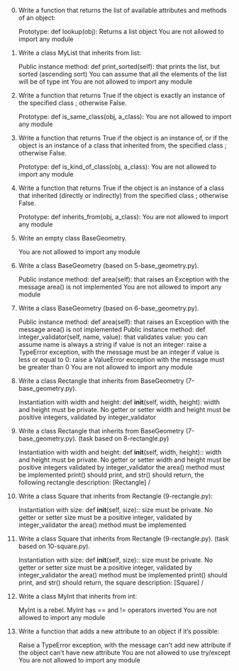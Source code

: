 0. Write a function that returns the list of available attributes and methods of an object:

	Prototype: def lookup(obj):
	Returns a list object
	You are not allowed to import any module

1. Write a class MyList that inherits from list:

	Public instance method: def print_sorted(self): that prints the list, but sorted (ascending sort)
	You can assume that all the elements of the list will be of type int
	You are not allowed to import any module

2. Write a function that returns True if the object is exactly an instance of the specified class ; otherwise False.

	Prototype: def is_same_class(obj, a_class):
	You are not allowed to import any module
 
3. Write a function that returns True if the object is an instance of, or if the object is an instance of a class that inherited from, the specified class ; otherwise False.

	Prototype: def is_kind_of_class(obj, a_class):
	You are not allowed to import any module

4. Write a function that returns True if the object is an instance of a class that inherited (directly or indirectly) from the specified class ; otherwise False.

	Prototype: def inherits_from(obj, a_class):
	You are not allowed to import any module

5. Write an empty class BaseGeometry.

	You are not allowed to import any module

6. Write a class BaseGeometry (based on 5-base_geometry.py).

	Public instance method: def area(self): that raises an Exception with the message area() is not implemented
	You are not allowed to import any module

7. Write a class BaseGeometry (based on 6-base_geometry.py).

	Public instance method: def area(self): that raises an Exception with the message area() is not implemented
	Public instance method: def integer_validator(self, name, value): that validates value:
	you can assume name is always a string
	if value is not an integer: raise a TypeError exception, with the message <name> must be an integer
	if value is less or equal to 0: raise a ValueError exception with the message <name> must be greater than 0
	You are not allowed to import any module

8. Write a class Rectangle that inherits from BaseGeometry (7-base_geometry.py).

	Instantiation with width and height: def __init__(self, width, height):
	width and height must be private. No getter or setter
	width and height must be positive integers, validated by integer_validator

9. Write a class Rectangle that inherits from BaseGeometry (7-base_geometry.py). (task based on 8-rectangle.py)

	Instantiation with width and height: def __init__(self, width, height)::
	width and height must be private. No getter or setter
	width and height must be positive integers validated by integer_validator
	the area() method must be implemented
	print() should print, and str() should return, the following rectangle description: [Rectangle] <width>/<height>

10. Write a class Square that inherits from Rectangle (9-rectangle.py):

	Instantiation with size: def __init__(self, size)::
	size must be private. No getter or setter
	size must be a positive integer, validated by integer_validator
	the area() method must be implemented

11. Write a class Square that inherits from Rectangle (9-rectangle.py). (task based on 10-square.py).

	Instantiation with size: def __init__(self, size)::
	size must be private. No getter or setter
	size must be a positive integer, validated by integer_validator
	the area() method must be implemented
	print() should print, and str() should return, the square description: [Square] <width>/<height>

12. Write a class MyInt that inherits from int:

	MyInt is a rebel. MyInt has == and != operators inverted
	You are not allowed to import any module

13. Write a function that adds a new attribute to an object if it’s possible:

	Raise a TypeError exception, with the message can't add new attribute if the object can’t have new attribute
	You are not allowed to use try/except
	You are not allowed to import any module

